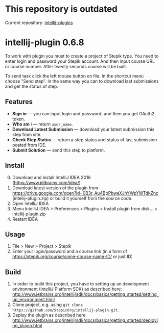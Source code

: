 # This repository is outdated
Current repository: [intellij-plugins](https://github.com/StepicOrg/intellij-plugins)<br>

# intellij-plugin 0.6.8

To work with plugin you must to create a project of Stepik type.
You need to enter login and password your Stepik account.
And then input course URL or course number.
After twenty seconds course will be built.

To send task click the left mouse button on file. In the shortcut menu choose "Send step".
In the same way you can to download last submissions and get the status of step.


## Features
* **Sign in** — you can input login and password, and then you get OAuth2 token.
* **Who am i** — return `user_name`.
* **Download Latest Submission** — download your latest submission this step from site.
* **Check Step Status** — return a step status and status of last submission posted from IDE.
* **Submit Solution** — send this step to platform.

## Install
0. Download and install IntelliJ IDEA 2016 (https://www.jetbrains.com/idea/)
1. Download latest version of the plugin from https://drive.google.com/open?id=0B3r_Au4BpPbweXJhYWpYWTdkZnc (intellij-plugin.zip) or build it yourself from the source code.
2. Open IntelliJ IDEA
3. Menu IntelliJ IDEA > Preferences > Plugins > Install plugin from disk... > intellij-plugin.zip
4. Restart IDEA

##  Usage
1. File > New > Project > Stepik
2. Enter your login/password and a course link (in a form of https://stepik.org/course/some-course-name-ID/ or just ID)

## Build
1. In order to build this project, you have to setting up an development environment (IntelliJ Platform SDK) as described here: http://www.jetbrains.org/intellij/sdk/docs/basics/getting_started/setting_up_environment.html
2. Clone project, e.g. using `git clone https://github.com/StepicOrg/intellij-plugin.git`. 
3. Deploy the plugin as described here: http://www.jetbrains.org/intellij/sdk/docs/basics/getting_started/deploying_plugin.html
